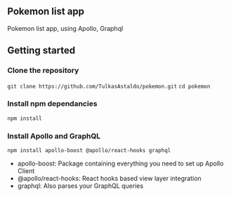 ## Pokemon list app
Pokemon list app, using Apollo, Graphql

## Getting started

### Clone the repository
`git clone https://github.com/TulkasAstaldo/pokemon.git`
`cd pokemon`

### Install npm dependancies
`npm install`

### Install Apollo and GraphQL
`npm install apollo-boost @apollo/react-hooks graphql`
* apollo-boost: Package containing everything you need to set up Apollo Client
* @apollo/react-hooks: React hooks based view layer integration
* graphql: Also parses your GraphQL queries
